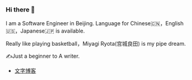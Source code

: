 ### Hi there 👋

I am a Software Engineer in Beijing. Language for Chinese🇨🇳，English🇺🇸，Japanese🇯🇵 is available.

Really like playing basketball，Miyagi Ryota(宫城良田) is my pipe dream.

✍️Just a beginner to A writer.

* [文字博客](https://github.com/mengziin/gitblog)
